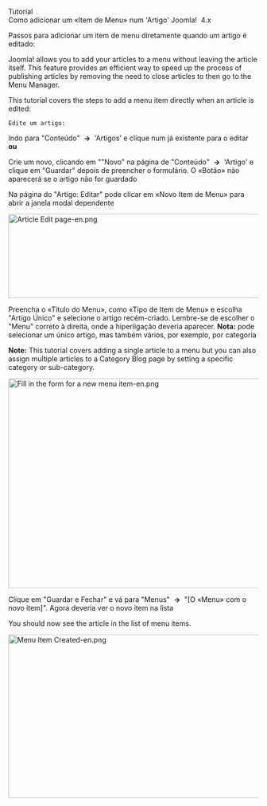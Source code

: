 <!-- Filename: J4.x:Adding_a_menu_link_in_an_article / Display title: Adicionar uma hiperligação de menu num artigo -->

<span class="mw-translate-fuzzy">Tutorial  
Como adicionar um «Item de Menu» num 'Artigo'</span> Joomla!  4.x

Passos para adicionar um item de menu diretamente quando um artigo é
editado:

Joomla! allows you to add your articles to a menu without leaving the
article itself. This feature provides an efficient way to speed up the
process of publishing articles by removing the need to close articles to
then go to the Menu Manager.

This tutorial covers the steps to add a menu item directly when an
article is edited:

    Edite um artigo:

Indo para "Conteúdo"  **→**  'Artigos' e clique num já existente para o
editar **ou**

Crie um novo, clicando em ""Novo" na página de "Conteúdo"  **→** 
'Artigo' e clique em "Guardar" depois de preencher o formulário. O
«Botão» não aparecerá se o artigo não for guardado

Na página do "Artigo: Editar" pode clicar em «Novo Item de Menu» para
abrir a janela modal dependente

<img
src="https://docs.joomla.org/images/thumb/1/19/Article_Edit_page-en.png/800px-Article_Edit_page-en.png"
decoding="async"
srcset="https://docs.joomla.org/images/1/19/Article_Edit_page-en.png 1.5x"
data-file-width="1000" data-file-height="211" width="800" height="169"
alt="Article Edit page-en.png" />

Preencha o «Título do Menu», como «Tipo de Item de Menu» e escolha
"Artigo Único" e selecione o artigo recém-criado. Lembre-se de escolher
o "Menu" correto à direita, onde a hiperligação deveria aparecer.
**Nota:** pode selecionar um único artigo, mas também vários, por
exemplo, por categoria

**Note:** This tutorial covers adding a single article to a menu but you
can also assign multiple articles to a Category Blog page by setting a
specific category or sub-category.

<img
src="https://docs.joomla.org/images/thumb/9/9d/Fill_in_the_form_for_a_new_menu_item-en.png/800px-Fill_in_the_form_for_a_new_menu_item-en.png"
decoding="async"
srcset="https://docs.joomla.org/images/9/9d/Fill_in_the_form_for_a_new_menu_item-en.png 1.5x"
data-file-width="1000" data-file-height="526" width="800" height="421"
alt="Fill in the form for a new menu item-en.png" />

Clique em "Guardar e Fechar" e vá para "Menus"  **→**  "\[O «Menu» com o
novo item\]". Agora deveria ver o novo item na lista

You should now see the article in the list of menu items.

<img
src="https://docs.joomla.org/images/thumb/2/2e/Menu_Item_Created-en.png/800px-Menu_Item_Created-en.png"
decoding="async"
srcset="https://docs.joomla.org/images/2/2e/Menu_Item_Created-en.png 1.5x"
data-file-width="1000" data-file-height="410" width="800" height="328"
alt="Menu Item Created-en.png" />
